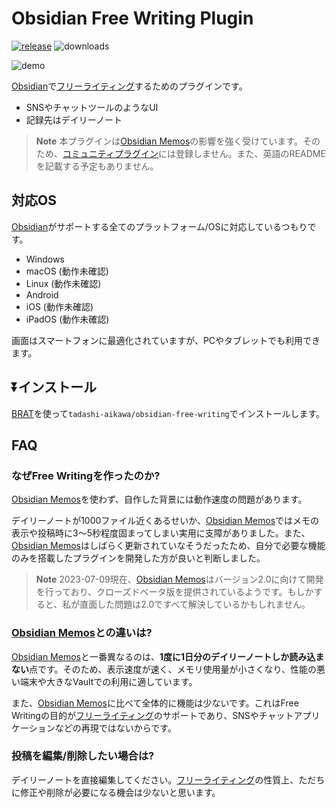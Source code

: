 # Obsidian Free Writing Plugin

[![release](https://img.shields.io/github/release/tadashi-aikawa/obsidian-free-writing.svg)](https://github.com/tadashi-aikawa/obsidian-free-writing/releases/latest)
![downloads](https://img.shields.io/github/downloads/tadashi-aikawa/obsidian-free-writing/total)

![demo](https://raw.githubusercontent.com/tadashi-aikawa/obsidian-free-writing/master/demo2.gif)


[Obsidian]で[フリーライティング]するためのプラグインです。

- SNSやチャットツールのようなUI
- 記録先はデイリーノート

> **Note**
> 本プラグインは[Obsidian Memos]の影響を強く受けています。そのため、[コミュニティプラグイン]には登録しません。また、英語のREADMEを記載する予定もありません。

## 対応OS

[Obsidian]がサポートする全てのプラットフォーム/OSに対応しているつもりです。

- Windows
- macOS (動作未確認)
- Linux (動作未確認)
- Android
- iOS (動作未確認)
- iPadOS (動作未確認)

画面はスマートフォンに最適化されていますが、PCやタブレットでも利用できます。

## ⏬インストール

[BRAT]を使って`tadashi-aikawa/obsidian-free-writing`でインストールします。

## FAQ

### なぜFree Writingを作ったのか?

[Obsidian Memos]を使わず、自作した背景には動作速度の問題があります。

デイリーノートが1000ファイル近くあるせいか、[Obsidian Memos]ではメモの表示や投稿時に3～5秒程度固まってしまい実用に支障がありました。また、[Obsidian Memos]はしばらく更新されていなそうだったため、自分で必要な機能のみを搭載したプラグインを開発した方が良いと判断しました。

> **Note**
> 2023-07-09現在、[Obsidian Memos]はバージョン2.0に向けて開発を行っており、クローズドベータ版を提供されているようです。もしかすると、私が直面した問題は2.0ですべて解決しているかもしれません。

### [Obsidian Memos]との違いは?

[Obsidian Memos]と一番異なるのは、**1度に1日分のデイリーノートしか読み込まない**点です。そのため、表示速度が速く、メモリ使用量が小さくなり、性能の悪い端末や大きなVaultでの利用に適しています。

また、[Obsidian Memos]に比べて全体的に機能は少ないです。これはFree Writingの目的が[フリーライティング]のサポートであり、SNSやチャットアプリケーションなどの再現ではないからです。

### 投稿を編集/削除したい場合は?

デイリーノートを直接編集してください。[フリーライティング]の性質上、ただちに修正や削除が必要になる機会は少ないと思います。


[Obsidian]: https://obsidian.md/
[BRAT]: https://github.com/TfTHacker/obsidian42-brat
[フリーライティング]: https://en.wikipedia.org/wiki/Free_writing
[Obsidian Memos]: https://github.com/Quorafind/Obsidian-Memos
[コミュニティプラグイン]: https://help.obsidian.md/Advanced+topics/Community+plugins